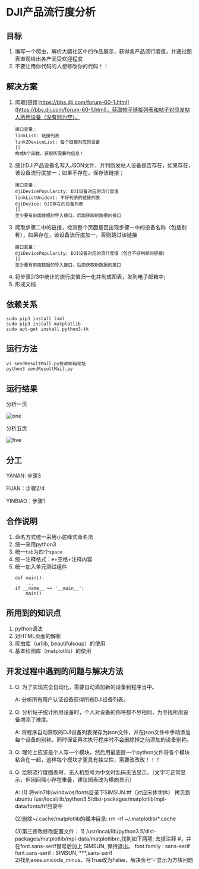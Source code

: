 # DJI产品流行度分析

## 目标
 
1. 编写一个爬虫，解析大疆社区中的作品展示，获得各产品流行度值，并通过图表直观给出各产品受欢迎程度
2. 不要让用你代码的人想修改你的代码！！
 
## 解决方案
 
1. 爬取[链接:https://bbs.dji.com/forum-60-1.html](https://bbs.dji.com/forum-60-1.html)，获取帖子链接列表和帖子对应发帖人所用设备（没有则为空）。
    ```
    接口变量：
    linkList: 链接列表
    link2DeviceList: 每个链接对应的设备
    ||
    构成N个函数，获取所需要的信息！
    ```
2. 统计DJI产品设备名写入JSON文件，并判断发帖人设备是否存在，如果存在，该设备流行度加一；如果不存在，保存该链接；
    ```
    接口变量：
    djiDevicePopularity: DJI设备对应的流行度值
    linkListUnident: 不好判断的链接列表
    djiDevice: DJI存在的设备列表
    ||
    至少要有前面数据的导入接口，后面获取新数据的接口
    ```
3. 爬取步骤二中的链接，检测整个页面是否出现步骤一中的设备名称（包括别称），如果存在，该设备流行度加一，否则跳过该链接
    ```
    接口变量：
    djiDevicePopularity: DJI设备对应的流行度值（包含不好判断的链接）
    ||
    至少要有前面数据的导入接口，后面获取新数据的接口
    ```
4. 将步骤2/3中统计的流行度值归一化并制成图表，发到电子邮箱中; 
5. 形成文档

## 依赖关系

    sudo pip3 install lxml
    sudo pip3 install matplotlib
    sudo apt-get install python3-tk
 
## 运行方法

    vi sendResultMail.py修改邮箱地址
    python3 sendResultMail.py

## 运行结果

分析一页

![one](https://github.com/labrick/Spider4DJIDrone/blob/master/image/result_1page.png)

分析五页

![five](https://github.com/labrick/Spider4DJIDrone/blob/master/image/result_5page.png)

## 分工
 
YANAN: 步骤3 
 
FUAN：步骤2/4 
 
YINBIAO：步骤1 

## 合作说明
 
1. 命名方式统一采用小驼峰式命名法
2. 统一采用python3
3. 统一`tab`为四个`space`
4. 统一注释格式：`#`+空格+注释内容
5. 统一加入单元测试组件
    ```
    def main():
        ...
    if __name__ == '__main__':
        main()
    ```

## 所用到的知识点

1. python语法
2. 对HTML页面的解析
3. 爬虫库（urllib, beautifulsoup）的使用
4. 基本绘图库（matplotlib）的使用

## 开发过程中遇到的问题与解决方法

1. Q: 为了实现完全自动化，需要自动添加新的设备到程序当中。

    A: 分析所有用户认证设备获得所有DJI设备列表。

2. Q: 分析帖子统计所用设备时，个人对设备的称呼都不尽相同，为寻找所用设备增添了难度。

    A: 将程序自动获取的DJI设备列表保存为json文件，并在json文件中手动添加每个设备的别称，同时保证再次执行程序时不会删除掉之前添加的设备别称。

3. Q: 理论上应该是个人写一个模块，然后用最底层一个python文件将各个模块粘合在一起，这样每个模块才更具有独立性，需要改改改！！！

4. Q: 绘制流行度图表时，无人机型号为中文时乱码无法显示。（文字可正常显示，但因间隔小存在重叠，建议图表改为横向显示）

    A: 
      (1) 将win7中/windwos/fonts目录下SIMSUN.ttf（对应宋体字体）
           拷贝到ubuntu /usr/local/lib/python3.5/dist-packages/matplotlib/mpl-data/fonts/ttf目录中
     
      (2)删除~/.cache/matplotlib的缓冲目录: rm -rf ~/.matplotlib/*.cache

      (3)第三修改修改配置文件：
         1) /usr/local/lib/python3.5/dist-packages/matplotlib/mpl-data/matplotlibrc,找到如下两项:
         去掉注释 #，并在font.sans-serif冒号后加上 SIMSUN, 保持退出。
         font.family         : sans-serif        
         font.sans-serif     : SIMSUN, ***,sans-serif    
         2)找到axes.unicode_minus，将True改为False，解决负号'-'显示为方块问题

